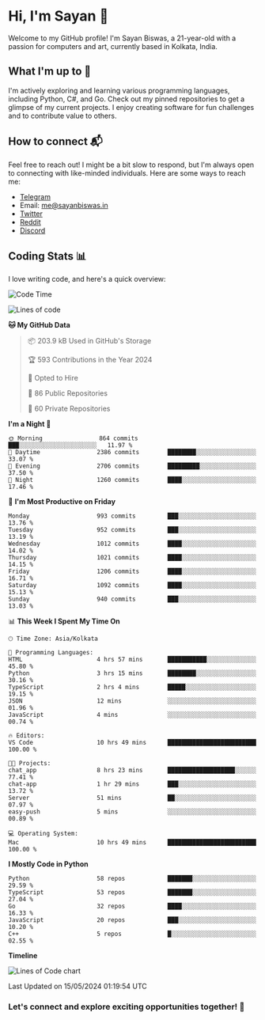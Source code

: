 # Hi, I'm Sayan 👋

Welcome to my GitHub profile! I'm Sayan Biswas, a 21-year-old with a passion for computers and art, currently based in Kolkata, India.

## What I'm up to 🚀

I'm actively exploring and learning various programming languages, including Python, C#, and Go. Check out my pinned repositories to get a glimpse of my current projects. I enjoy creating software for fun challenges and to contribute value to others.

## How to connect 📬

Feel free to reach out! I might be a bit slow to respond, but I'm always open to connecting with like-minded individuals. Here are some ways to reach me:

- [Telegram](https://t.me/dank_as_fuck)
- Email: [me@sayanbiswas.in](mailto:me@sayanbiswas.in)
- [Twitter](https://twitter.com/TheDankDel)
- [Reddit](https://www.reddit.com/user/dank_as_fuck_/)
- [Discord](https://discordapp.com/users/506536929152466945)

## Coding Stats 📊

I love writing code, and here's a quick overview:

<!--START_SECTION:waka-->
![Code Time](http://img.shields.io/badge/Code%20Time-1%2C614%20hrs%2057%20mins-blue)

![Lines of code](https://img.shields.io/badge/From%20Hello%20World%20I%27ve%20Written-5.7%20million%20lines%20of%20code-blue)

**🐱 My GitHub Data** 

> 📦 203.9 kB Used in GitHub's Storage 
 > 
> 🏆 593 Contributions in the Year 2024
 > 
> 💼 Opted to Hire
 > 
> 📜 86 Public Repositories 
 > 
> 🔑 60 Private Repositories 
 > 
**I'm a Night 🦉** 

```text
🌞 Morning                864 commits         ███░░░░░░░░░░░░░░░░░░░░░░   11.97 % 
🌆 Daytime                2386 commits        ████████░░░░░░░░░░░░░░░░░   33.07 % 
🌃 Evening                2706 commits        █████████░░░░░░░░░░░░░░░░   37.50 % 
🌙 Night                  1260 commits        ████░░░░░░░░░░░░░░░░░░░░░   17.46 % 
```
📅 **I'm Most Productive on Friday** 

```text
Monday                   993 commits         ███░░░░░░░░░░░░░░░░░░░░░░   13.76 % 
Tuesday                  952 commits         ███░░░░░░░░░░░░░░░░░░░░░░   13.19 % 
Wednesday                1012 commits        ████░░░░░░░░░░░░░░░░░░░░░   14.02 % 
Thursday                 1021 commits        ████░░░░░░░░░░░░░░░░░░░░░   14.15 % 
Friday                   1206 commits        ████░░░░░░░░░░░░░░░░░░░░░   16.71 % 
Saturday                 1092 commits        ████░░░░░░░░░░░░░░░░░░░░░   15.13 % 
Sunday                   940 commits         ███░░░░░░░░░░░░░░░░░░░░░░   13.03 % 
```


📊 **This Week I Spent My Time On** 

```text
🕑︎ Time Zone: Asia/Kolkata

💬 Programming Languages: 
HTML                     4 hrs 57 mins       ███████████░░░░░░░░░░░░░░   45.80 % 
Python                   3 hrs 15 mins       ████████░░░░░░░░░░░░░░░░░   30.16 % 
TypeScript               2 hrs 4 mins        █████░░░░░░░░░░░░░░░░░░░░   19.15 % 
JSON                     12 mins             ░░░░░░░░░░░░░░░░░░░░░░░░░   01.96 % 
JavaScript               4 mins              ░░░░░░░░░░░░░░░░░░░░░░░░░   00.74 % 

🔥 Editors: 
VS Code                  10 hrs 49 mins      █████████████████████████   100.00 % 

🐱‍💻 Projects: 
chat_app                 8 hrs 23 mins       ███████████████████░░░░░░   77.41 % 
chat-app                 1 hr 29 mins        ███░░░░░░░░░░░░░░░░░░░░░░   13.72 % 
Server                   51 mins             ██░░░░░░░░░░░░░░░░░░░░░░░   07.97 % 
easy-push                5 mins              ░░░░░░░░░░░░░░░░░░░░░░░░░   00.89 % 

💻 Operating System: 
Mac                      10 hrs 49 mins      █████████████████████████   100.00 % 
```

**I Mostly Code in Python** 

```text
Python                   58 repos            ███████░░░░░░░░░░░░░░░░░░   29.59 % 
TypeScript               53 repos            ███████░░░░░░░░░░░░░░░░░░   27.04 % 
Go                       32 repos            ████░░░░░░░░░░░░░░░░░░░░░   16.33 % 
JavaScript               20 repos            ███░░░░░░░░░░░░░░░░░░░░░░   10.20 % 
C++                      5 repos             █░░░░░░░░░░░░░░░░░░░░░░░░   02.55 % 
```



**Timeline**

![Lines of Code chart](https://raw.githubusercontent.com/Dank-del/Dank-del/main/assets/bar_graph.png)


 Last Updated on 15/05/2024 01:19:54 UTC
<!--END_SECTION:waka-->

### Let's connect and explore exciting opportunities together! 🚀
